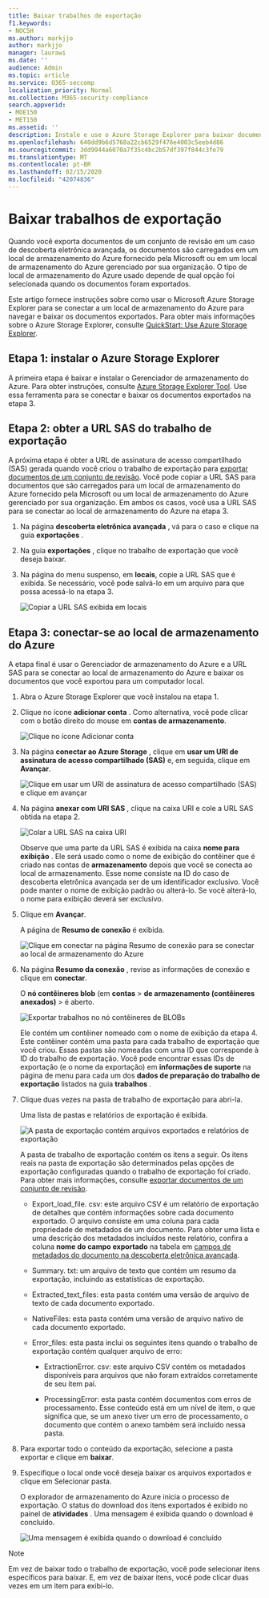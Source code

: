 ```yaml
---
title: Baixar trabalhos de exportação
f1.keywords:
- NOCSH
ms.author: markjjo
author: markjjo
manager: laurawi
ms.date: ''
audience: Admin
ms.topic: article
ms.service: O365-seccomp
localization_priority: Normal
ms.collection: M365-security-compliance
search.appverid:
- MOE150
- MET150
ms.assetid: ''
description: Instale e use o Azure Storage Explorer para baixar documentos que foram exportados de uma análise definida na descoberta eletrônica avançada.
ms.openlocfilehash: 640dd9b6d5768a22cb6529f476e4003c5eeb4d86
ms.sourcegitcommit: 3dd9944a6070a7f35c4bc2b57df397f844c3fe79
ms.translationtype: MT
ms.contentlocale: pt-BR
ms.lasthandoff: 02/15/2020
ms.locfileid: "42074836"
---
```

# <a name="download-export-jobs"></a>Baixar trabalhos de exportação

Quando você exporta documentos de um conjunto de revisão em um caso de descoberta eletrônica avançada, os documentos são carregados em um local de armazenamento do Azure fornecido pela Microsoft ou em um local de armazenamento do Azure gerenciado por sua organização. O tipo de local de armazenamento do Azure usado depende de qual opção foi selecionada quando os documentos foram exportados. 

Este artigo fornece instruções sobre como usar o Microsoft Azure Storage Explorer para se conectar a um local de armazenamento do Azure para navegar e baixar os documentos exportados. Para obter mais informações sobre o Azure Storage Explorer, consulte [QuickStart: Use Azure Storage Explorer](https://docs.microsoft.com/azure/storage/blobs/storage-quickstart-blobs-storage-explorer).

## <a name="step-1-install-the-azure-storage-explorer"></a>Etapa 1: instalar o Azure Storage Explorer

A primeira etapa é baixar e instalar o Gerenciador de armazenamento do Azure. Para obter instruções, consulte [Azure Storage Explorer Tool](https://go.microsoft.com/fwlink/p/?LinkId=544842). Use essa ferramenta para se conectar e baixar os documentos exportados na etapa 3.

## <a name="step-2-obtain-the-sas-url-from-the-export-job"></a>Etapa 2: obter a URL SAS do trabalho de exportação

A próxima etapa é obter a URL de assinatura de acesso compartilhado (SAS) gerada quando você criou o trabalho de exportação para [exportar documentos de um conjunto de revisão](export-documents-from-review-set.md). Você pode copiar a URL SAS para documentos que são carregados para um local de armazenamento do Azure fornecido pela Microsoft ou um local de armazenamento do Azure gerenciado por sua organização. Em ambos os casos, você usa a URL SAS para se conectar ao local de armazenamento do Azure na etapa 3.

1. Na página **descoberta eletrônica avançada** , vá para o caso e clique na guia **exportações** .

2. Na guia **exportações** , clique no trabalho de exportação que você deseja baixar.

3. Na página do menu suspenso, em **locais**, copie a URL SAS que é exibida. Se necessário, você pode salvá-lo em um arquivo para que possa acessá-lo na etapa 3.
 
   ![Copiar a URL SAS exibida em locais](../media/eDiscoExportJob.png)

## <a name="step-3-connect-to-the-azure-storage-location"></a>Etapa 3: conectar-se ao local de armazenamento do Azure

A etapa final é usar o Gerenciador de armazenamento do Azure e a URL SAS para se conectar ao local de armazenamento do Azure e baixar os documentos que você exportou para um computador local.

1.  Abra o Azure Storage Explorer que você instalou na etapa 1.

2. Clique no ícone **adicionar conta** . Como alternativa, você pode clicar com o botão direito do mouse em **contas de armazenamento**.

   ![Clique no ícone Adicionar conta](../media/AzureStorageConnect.png)

3.  Na página **conectar ao Azure Storage** , clique em **usar um URI de assinatura de acesso compartilhado (SAS)** e, em seguida, clique em **Avançar**.

    ![Clique em usar um URI de assinatura de acesso compartilhado (SAS) e clique em avançar](../media/AzureStorageConnect2.png)

4.  Na página **anexar com URI SAS** , clique na caixa URI e cole a URL SAS obtida na etapa 2. 

    ![Colar a URL SAS na caixa URI](../media/AzureStorageConnect3.png)

    Observe que uma parte da URL SAS é exibida na caixa **nome para exibição** . Ele será usado como o nome de exibição do contêiner que é criado nas contas de **armazenamento** depois que você se conecta ao local de armazenamento. Esse nome consiste na ID do caso de descoberta eletrônica avançada ser de um identificador exclusivo. Você pode manter o nome de exibição padrão ou alterá-lo. Se você alterá-lo, o nome para exibição deverá ser exclusivo.

5.  Clique em **Avançar**.

    A página de **Resumo de conexão** é exibida.
   
    ![Clique em conectar na página Resumo de conexão para se conectar ao local de armazenamento do Azure](../media/AzureStorageConnect4.png)

6. Na página **Resumo da conexão** , revise as informações de conexão e clique em **conectar**. 

    O **nó contêineres blob** (em **contas** > **de armazenamento (contêineres anexados)** \> é aberto. 

    ![Exportar trabalhos no nó contêineres de BLOBs](../media/AzureStorageConnect5.png)

    Ele contém um contêiner nomeado com o nome de exibição da etapa 4. Este contêiner contém uma pasta para cada trabalho de exportação que você criou. Essas pastas são nomeadas com uma ID que corresponde à ID do trabalho de exportação. Você pode encontrar essas IDs de exportação (e o nome da exportação) em **informações de suporte** na página de menu para cada um dos **dados de preparação do trabalho de exportação** listados na guia **trabalhos** .

7. Clique duas vezes na pasta de trabalho de exportação para abri-la.

   Uma lista de pastas e relatórios de exportação é exibida.
   
    ![A pasta de exportação contém arquivos exportados e relatórios de exportação](../media/AzureStorageConnect6.png)

   A pasta de trabalho de exportação contém os itens a seguir. Os itens reais na pasta de exportação são determinados pelas opções de exportação configuradas quando o trabalho de exportação foi criado. Para obter mais informações, consulte [exportar documentos de um conjunto de revisão](export-documents-from-review-set.md).

    - Export_load_file. csv: este arquivo CSV é um relatório de exportação de detalhes que contém informações sobre cada documento exportado. O arquivo consiste em uma coluna para cada propriedade de metadados de um documento. Para obter uma lista e uma descrição dos metadados incluídos neste relatório, confira a coluna **nome do campo exportado** na tabela em [campos de metadados do documento na descoberta eletrônica avançada](document-metadata-fields.md).
    
    - Summary. txt: um arquivo de texto que contém um resumo da exportação, incluindo as estatísticas de exportação.
    
    - Extracted_text_files: esta pasta contém uma versão de arquivo de texto de cada documento exportado.
     
    - NativeFiles: esta pasta contém uma versão de arquivo nativo de cada documento exportado.
    
    - Error_files: esta pasta inclui os seguintes itens quando o trabalho de exportação contém qualquer arquivo de erro: 
        
      - ExtractionError. csv: este arquivo CSV contém os metadados disponíveis para arquivos que não foram extraídos corretamente de seu item pai.
        
      - ProcessingError: esta pasta contém documentos com erros de processamento. Esse conteúdo está em um nível de item, o que significa que, se um anexo tiver um erro de processamento, o documento que contém o anexo também será incluído nessa pasta.
 
8. Para exportar todo o conteúdo da exportação, selecione a pasta exportar e clique em **baixar**.

9. Especifique o local onde você deseja baixar os arquivos exportados e clique em Selecionar pasta.

    O explorador de armazenamento do Azure inicia o processo de exportação. O status do download dos itens exportados é exibido no painel de **atividades** . Uma mensagem é exibida quando o download é concluído.

    ![Uma mensagem é exibida quando o download é concluído](../media/AzureStorageConnect8.png)

> [!NOTE]
> Em vez de baixar todo o trabalho de exportação, você pode selecionar itens específicos para baixar. E, em vez de baixar itens, você pode clicar duas vezes em um item para exibi-lo.
